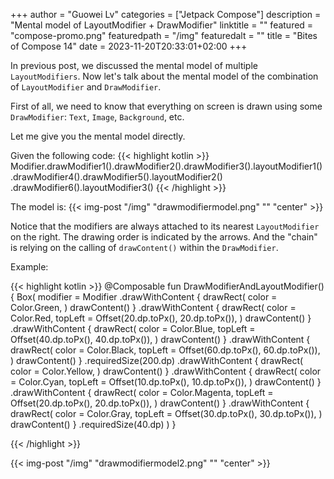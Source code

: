 +++
author = "Guowei Lv"
categories = ["Jetpack Compose"]
description = "Mental model of LayoutModifier + DrawModifier"
linktitle = ""
featured = "compose-promo.png"
featuredpath = "/img"
featuredalt = ""
title = "Bites of Compose 14"
date = 2023-11-20T20:33:01+02:00
+++

In previous post, we discussed the mental model of multiple `LayoutModifiers`.
Now let's talk about the mental model of the combination of `LayoutModifier` and `DrawModifier`.

First of all, we need to know that everything on screen is drawn using some `DrawModifier`: `Text`, `Image`, `Background`, etc.

Let me give you the mental model directly.

Given the following code:
{{< highlight kotlin >}}
Modifier.drawModifier1().drawModifier2().drawModifier3().layoutModifier1()
  .drawModifier4().drawModifier5().layoutModifier2()
  .drawModifier6().layoutModifier3()
{{< /highlight >}}

The model is:
{{< img-post "/img" "drawmodifiermodel.png" "" "center" >}}

Notice that the modifiers are always attached to its nearest `LayoutModifier` on the right.
The drawing order is indicated by the arrows.
And the "chain" is relying on the calling of `drawContent()` within the `DrawModifier`.

Example:

{{< highlight kotlin >}}
@Composable
fun DrawModifierAndLayoutModifier() {
    Box(
        modifier = Modifier
            .drawWithContent {
                drawRect(
                    color = Color.Green,
                )
                drawContent()
            }
            .drawWithContent {
                drawRect(
                    color = Color.Red,
                    topLeft = Offset(20.dp.toPx(), 20.dp.toPx()),
                )
                drawContent()
            }
            .drawWithContent {
                drawRect(
                    color = Color.Blue,
                    topLeft = Offset(40.dp.toPx(), 40.dp.toPx()),
                )
                drawContent()
            }
            .drawWithContent {
                drawRect(
                    color = Color.Black,
                    topLeft = Offset(60.dp.toPx(), 60.dp.toPx()),
                )
                drawContent()
            }
            .requiredSize(200.dp)
            .drawWithContent {
                drawRect(
                    color = Color.Yellow,
                )
                drawContent()
            }
            .drawWithContent {
                drawRect(
                    color = Color.Cyan,
                    topLeft = Offset(10.dp.toPx(), 10.dp.toPx()),
                )
                drawContent()
            }
            .drawWithContent {
                drawRect(
                    color = Color.Magenta,
                    topLeft = Offset(20.dp.toPx(), 20.dp.toPx()),
                )
                drawContent()
            }
            .drawWithContent {
                drawRect(
                    color = Color.Gray,
                    topLeft = Offset(30.dp.toPx(), 30.dp.toPx()),
                )
                drawContent()
            }
            .requiredSize(40.dp)
    )
}

{{< /highlight >}}

{{< img-post "/img" "drawmodifiermodel2.png" "" "center" >}}

